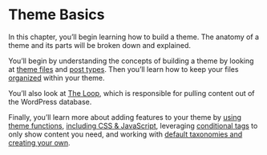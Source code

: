 # Theme Basics

In this chapter, you’ll begin learning how to build a theme. The anatomy of a theme and its parts will be broken down and explained.

You’ll begin by understanding the concepts of building a theme by looking at [theme files](https://developer.wordpress.org/themes/basics/template-files/) and [post types](https://developer.wordpress.org/themes/basics/post-types/). Then you’ll learn how to keep your files [organized](https://developer.wordpress.org/themes/basics/organizing-theme-files/) within your theme.

You’ll also look at [The Loop](https://developer.wordpress.org/themes/basics/the-loop/ "The Loop"), which is responsible for pulling content out of the WordPress database.

Finally, you’ll learn more about adding features to your theme by [using theme functions](https://developer.wordpress.org/themes/basics/theme-functions/ "Theme Functions"), [including CSS & JavaScript](https://developer.wordpress.org/themes/basics/including-css-javascript/ "Including CSS & JavaScript"), leveraging [conditional tags](https://developer.wordpress.org/themes/basics/conditional-tags/ "Conditional Tags") to only show content you need, and working with [default taxonomies and creating your own](https://developer.wordpress.org/themes/basics/categories-tags-custom-taxonomies/).